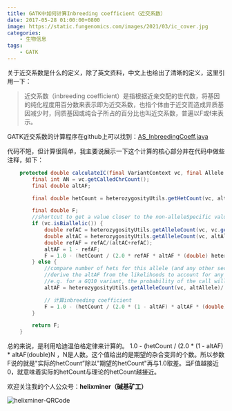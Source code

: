 ```yaml
---
title: GATK中如何计算Inbreeding coefficient（近交系数）
date: 2017-05-28 01:00:00+0800
image: https://static.fungenomics.com/images/2021/03/ic_cover.jpg
categories:
    - 生物信息
tags:
    - GATK
---
```


关于近交系数是什么的定义，除了英文资料，中文上也给出了清晰的定义，这里引用一下：

> 近交系数（inbreeding coefficient）是指根据近亲交配的世代数，将基因的纯化程度用百分数来表示即为近交系数，也指个体由于近交而造成异质基因减少时，同质基因或纯合子所占的百分比也叫近交系数，普遍以F或f来表示。

GATK近交系数的计算程序在github上可以找到：[AS_InbreedingCoeff.java](https://github.com/broadgsa/gatk-protected/blob/f185a75e1c49fb4c039511e61254da0509833ee9/protected/gatk-tools-protected/src/main/java/org/broadinstitute/gatk/tools/walkers/annotator/AS_InbreedingCoeff.java)

代码不短，但计算很简单，我主要说展示一下这个计算的核心部分并在代码中做些注释，如下：

```java
    protected double calculateIC(final VariantContext vc, final Allele altAllele) {
        final int AN = vc.getCalledChrCount();
        final double altAF;

        final double hetCount = heterozygosityUtils.getHetCount(vc, altAllele);

        final double F;
        //shortcut to get a value closer to the non-alleleSpecific value for bialleleics
        if (vc.isBiallelic()) {
            double refAC = heterozygosityUtils.getAlleleCount(vc, vc.getReference());
            double altAC = heterozygosityUtils.getAlleleCount(vc, altAllele);
            double refAF = refAC/(altAC+refAC);
            altAF = 1 - refAF;
            F = 1.0 - (hetCount / (2.0 * refAF * altAF * (double) heterozygosityUtils.getSampleCount())); // inbreeding coefficient
        } else {
            //compare number of hets for this allele (and any other second allele) with the expectation based on AFs
            //derive the altAF from the likelihoods to account for any accumulation of fractional counts from non-primary likelihoods,
            //e.g. for a GQ10 variant, the probability of the call will be ~0.9 and the second best call will be ~0.1 so adding up those 0.1s for het counts can dramatically change the AF compared with integer counts
            altAF = heterozygosityUtils.getAlleleCount(vc, altAllele)/ (double) AN;

            // 计算inbreeding coefficient
            F = 1.0 - (hetCount / (2.0 * (1 - altAF) * altAF * (double) heterozygosityUtils.getSampleCount())); // heterozygosityUtils.getSampleCount() 获取总样本数 
        }

        return F;
    }
```

总的来说，是利用哈迪温伯格定律来计算的。 1.0 - (hetCount / (2.0 * (1 - altAF) * altAF(double)N ，N是人数。这个值给出的是期望的杂合变异的个数。所以参数F说的就是"实际的hetCount”除以"期望的hetCount"再与1.0取差。当F值越接近0，就意味着实际的hetCount与理论的hetCount越接近。

欢迎关注我的个人公众号：**helixminer（碱基矿工）**

![helixminer-QRCode](https://static.fungenomics.com/images/2021/03/helixminer-mid-red-20210327224600392-20210327224626513.png)
